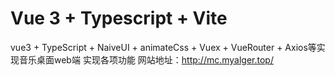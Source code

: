 # Vue 3 + Typescript + Vite

vue3 + TypeScript + NaiveUI + animateCss + Vuex + VueRouter + Axios等实现音乐桌面web端
实现各项功能
网站地址：http://mc.myalger.top/

